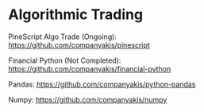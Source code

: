 # Algorithmic Trading

PineScript Algo Trade (Ongoing):
https://github.com/companyakis/pinescript

Financial Python (Not Completed): 
https://github.com/companyakis/financial-python

Pandas: 
https://github.com/companyakis/python-pandas

Numpy: 
https://github.com/companyakis/numpy
